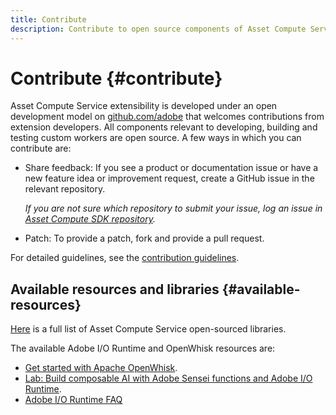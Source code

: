 ```yaml
---
title: Contribute
description: Contribute to open source components of Asset Compute Service.
---
```


# Contribute {#contribute}

Asset Compute Service extensibility is developed under an open development model on [github.com/adobe](https://github.com/adobe) that welcomes contributions from extension developers. All components relevant to developing, building and testing custom workers are open source. A few ways in which you can contribute are:

* Share feedback: If you see a product or documentation issue or have a new feature idea or improvement request, create a GitHub issue in the relevant repository. 

  _If you are not sure which repository to submit your issue, log an issue in [Asset Compute SDK repository](https://github.com/adobe/asset-compute-sdk)._
* Patch: To provide a patch, fork and provide a pull request.

For detailed guidelines, see the [contribution guidelines](https://github.com/adobe/asset-compute-sdk/blob/master/.github/CONTRIBUTING.md).

## Available resources and libraries {#available-resources}

[Here](https://github.com/adobe/asset-compute-sdk#available-resources-and-libraries) is a full list of Asset Compute Service open-sourced libraries.

The available Adobe I/O Runtime and OpenWhisk resources are:

* [Get started with Apache OpenWhisk](https://github.com/apache/incubator-openwhisk/tree/master/docs#getting-started-with-openwhisk).
* [Lab: Build composable AI with Adobe Sensei functions and Adobe I/O Runtime](https://opensource.adobe.com/adobe-sensei-ai-functions/index.html/).
* [Adobe I/O Runtime FAQ](https://www.adobe.io/apis/experienceplatform/runtime/docs.html#!adobedocs/adobeio-runtime/master/resources/faq.md)
